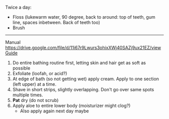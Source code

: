 Twice a day:
- Floss (lukewarm water, 90 degree, back to around: top of teeth, gum line, spaces inbetween. Back of teeth too)
- Brush


---

Manual https://drive.google.com/file/d/11i67r9Lwurs3ohixXWj40SAZj9ux21EZ/view
[Guide](https://www.reddit.com/r/feminineboys/comments/lfo7ar/my_guide_to_shaving_your_legs_as_a_femboyamab )
1. Do entire bathing routine first, letting skin and hair get as soft as possible
2. Exfoliate (loofah, or acid?)
3. At edge of bath (so not getting wet) apply cream. Apply to one section (left upper) at a time.
4. Shave in short strips, slightly overlapping. Don't go over same spots multiple times.
5. **Pat** dry (do not scrub)
6. Apply aloe to entire lower body (moisturizer might clog?)
	- Also apply again next day maybe